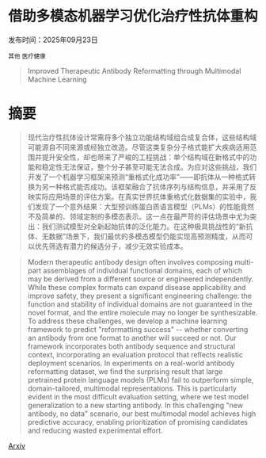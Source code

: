 # 借助多模态机器学习优化治疗性抗体重构

发布时间：2025年09月23日

`其他` `医疗健康`

> Improved Therapeutic Antibody Reformatting through Multimodal Machine Learning

# 摘要

> 现代治疗性抗体设计常需将多个独立功能结构域组合成复合体，这些结构域可能源自不同来源或经独立改造。尽管这类复杂分子格式能扩大疾病适用范围并提升安全性，却也带来了严峻的工程挑战：单个结构域在新格式中的功能和稳定性无法保证，整个分子甚至可能无法合成。为应对这些挑战，我们开发了一个机器学习框架来预测“重格式化成功率”——即抗体从一种格式转换为另一种格式能否成功。该框架融合了抗体序列与结构信息，并采用了反映实际应用场景的评估方案。在真实世界抗体重格式化数据集的实验中，我们发现了一个意外结果：大型预训练蛋白质语言模型（PLMs）的性能竟然不及简单的、领域定制的多模态表示。这一点在最严苛的评估场景中尤为突出：我们测试模型对全新起始抗体的泛化能力。在这种极具挑战性的“新抗体、无数据”场景下，我们最优的多模态模型仍能实现高预测精度，从而可以优先筛选有潜力的候选分子，减少无效实验成本。

> Modern therapeutic antibody design often involves composing multi-part assemblages of individual functional domains, each of which may be derived from a different source or engineered independently. While these complex formats can expand disease applicability and improve safety, they present a significant engineering challenge: the function and stability of individual domains are not guaranteed in the novel format, and the entire molecule may no longer be synthesizable. To address these challenges, we develop a machine learning framework to predict "reformatting success" -- whether converting an antibody from one format to another will succeed or not. Our framework incorporates both antibody sequence and structural context, incorporating an evaluation protocol that reflects realistic deployment scenarios. In experiments on a real-world antibody reformatting dataset, we find the surprising result that large pretrained protein language models (PLMs) fail to outperform simple, domain-tailored, multimodal representations. This is particularly evident in the most difficult evaluation setting, where we test model generalization to a new starting antibody. In this challenging "new antibody, no data" scenario, our best multimodal model achieves high predictive accuracy, enabling prioritization of promising candidates and reducing wasted experimental effort.

[Arxiv](https://arxiv.org/abs/2509.19604)